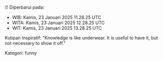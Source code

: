 ⏰ Diperbarui pada:
- WIB: Kamis, 23 Januari 2025 11.28.25 UTC
- WITA: Kamis, 23 Januari 2025 12.28.25 UTC
- WIT: Kamis, 23 Januari 2025 13.28.25 UTC

Kutipan Inspiratif:
"Knowledge is like underwear. It is useful to have it, but not necessary to show it off."


Kategori: funny

